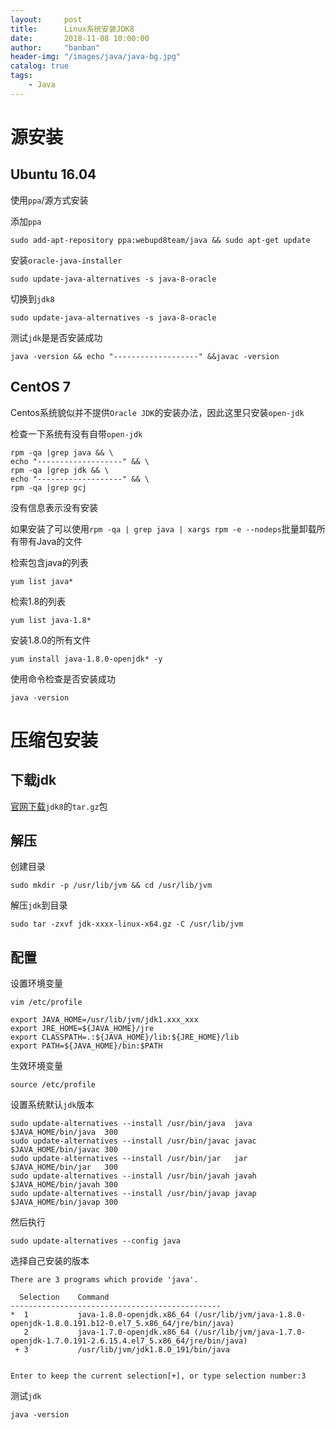 ```yaml
---
layout:     post
title:      Linux系统安装JDK8
date:       2018-11-08 10:00:00
author:     "banban"
header-img: "/images/java/java-bg.jpg"
catalog: true
tags:
    - Java
---
```


# 源安装
## Ubuntu 16.04
使用`ppa`/源方式安装

添加`ppa`
```
sudo add-apt-repository ppa:webupd8team/java && sudo apt-get update
```

安装`oracle-java-installer`
```
sudo update-java-alternatives -s java-8-oracle
```

切换到`jdk8`
```
sudo update-java-alternatives -s java-8-oracle
```

测试`jdk`是是否安装成功
```
java -version && echo "-------------------" &&javac -version
```

## CentOS 7

Centos系统貌似并不提供`Oracle JDK`的安装办法，因此这里只安装`open-jdk`

检查一下系统有没有自带`open-jdk`

```
rpm -qa |grep java && \
echo "-------------------" && \
rpm -qa |grep jdk && \
echo "-------------------" && \
rpm -qa |grep gcj
```
没有信息表示没有安装

如果安装了可以使用`rpm -qa | grep java | xargs rpm -e --nodeps`批量卸载所有带有Java的文件

检索包含java的列表
```
yum list java*
```

检索1.8的列表
```
yum list java-1.8*   
```

安装1.8.0的所有文件
```
yum install java-1.8.0-openjdk* -y
```

使用命令检查是否安装成功
```
java -version
```

# 压缩包安装

## 下载jdk

[官网下载](https://www.oracle.com/technetwork/java/javase/downloads/index.html)`jdk8`的`tar.gz`包

##  解压
创建目录
```
sudo mkdir -p /usr/lib/jvm && cd /usr/lib/jvm
```

解压`jdk`到目录
```
sudo tar -zxvf jdk-xxxx-linux-x64.gz -C /usr/lib/jvm
```

## 配置
设置环境变量
```
vim /etc/profile

export JAVA_HOME=/usr/lib/jvm/jdk1.xxx_xxx
export JRE_HOME=${JAVA_HOME}/jre
export CLASSPATH=.:${JAVA_HOME}/lib:${JRE_HOME}/lib 
export PATH=${JAVA_HOME}/bin:$PATH
```
生效环境变量
```
source /etc/profile
```

设置系统默认`jdk`版本
```
sudo update-alternatives --install /usr/bin/java  java  $JAVA_HOME/bin/java  300
sudo update-alternatives --install /usr/bin/javac javac $JAVA_HOME/bin/javac 300
sudo update-alternatives --install /usr/bin/jar   jar   $JAVA_HOME/bin/jar   300
sudo update-alternatives --install /usr/bin/javah javah $JAVA_HOME/bin/javah 300
sudo update-alternatives --install /usr/bin/javap javap $JAVA_HOME/bin/javap 300
```

然后执行
```
sudo update-alternatives --config java
```

选择自己安装的版本
```
There are 3 programs which provide 'java'.

  Selection    Command
-----------------------------------------------
*  1           java-1.8.0-openjdk.x86_64 (/usr/lib/jvm/java-1.8.0-openjdk-1.8.0.191.b12-0.el7_5.x86_64/jre/bin/java)
   2           java-1.7.0-openjdk.x86_64 (/usr/lib/jvm/java-1.7.0-openjdk-1.7.0.191-2.6.15.4.el7_5.x86_64/jre/bin/java)
 + 3           /usr/lib/jvm/jdk1.8.0_191/bin/java


Enter to keep the current selection[+], or type selection number:3 
```

测试`jdk`
```
java -version
```